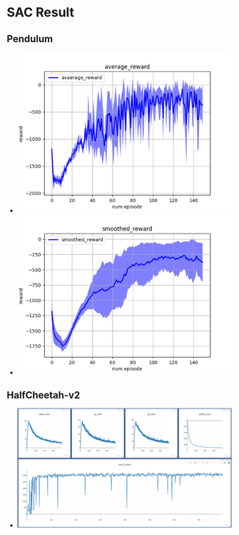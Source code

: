 # SAC Result

## Pendulum
- ![average_reward](./average_reward.png)
- ![smoothed_reward](./smoothed_reward.png)

## HalfCheetah-v2
- ![sac_halfcheetah](./sac_halfcheetah.png)
